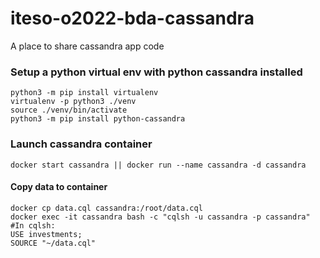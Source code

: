 # iteso-o2022-bda-cassandra

A place to share cassandra app code

### Setup a python virtual env with python cassandra installed
```
python3 -m pip install virtualenv
virtualenv -p python3 ./venv
source ./venv/bin/activate
python3 -m pip install python-cassandra
```


### Launch cassandra container
```
docker start cassandra || docker run --name cassandra -d cassandra
```

#### Copy data to container
```
docker cp data.cql cassandra:/root/data.cql
docker exec -it cassandra bash -c "cqlsh -u cassandra -p cassandra"
#In cqlsh:
USE investments;
SOURCE "~/data.cql"
```
